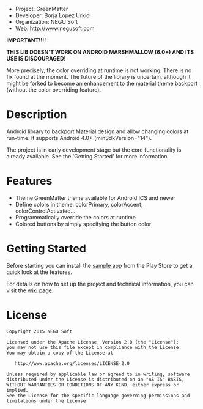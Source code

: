  - Project: GreenMatter
 - Developer: Borja Lopez Urkidi
 - Organization: NEGU Soft
 - Web: http://www.negusoft.com


**IMPORTANT!!!!**

**THIS LIB DOESN'T WORK ON ANDROID MARSHMALLOW (6.0+) AND ITS USE IS DISCOURAGED!**

More precisely, the color overriding at runtime is not working. There is no fix found at the moment. The future of the library is uncertain, although it might be forked to become an enhancement to the material theme backport (without the color overriding feature).


Description
===========

Android library to backport Material design and allow changing colors at run-time. It supports Android 4.0+ (minSdkVersion="14").

The project is in early development stage but the core functionality is already available. See the 'Getting Started' for more information.


Features
========
- Theme.GreenMatter theme available for Android ICS and newer
- Define colors in theme: colorPrimary, colorAccent, colorControlActivated...
- Programmatically override the colors at runtime
- Colored buttons by simply specifying the button color


Getting Started
===============

Before starting you can install the [sample app](https://play.google.com/store/apps/details?id=com.negusoft.greenmatter) from the Play Store to get a quick look at the features.

For details on how to set up the project and technical information, you can visit the [wiki page](https://github.com/negusoft/greenmatter/wiki).


License
=======

    Copyright 2015 NEGU Soft

    Licensed under the Apache License, Version 2.0 (the "License");
    you may not use this file except in compliance with the License.
    You may obtain a copy of the License at

       http://www.apache.org/licenses/LICENSE-2.0

    Unless required by applicable law or agreed to in writing, software
    distributed under the License is distributed on an "AS IS" BASIS,
    WITHOUT WARRANTIES OR CONDITIONS OF ANY KIND, either express or implied.
    See the License for the specific language governing permissions and
    limitations under the License.
